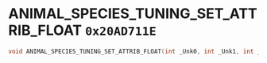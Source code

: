# ANIMAL_SPECIES_TUNING_SET_ATTRIB_FLOAT `0x20AD711E`

```cpp
void ANIMAL_SPECIES_TUNING_SET_ATTRIB_FLOAT(int _Unk0, int _Unk1, int _Unk2, int _Unk3);
```